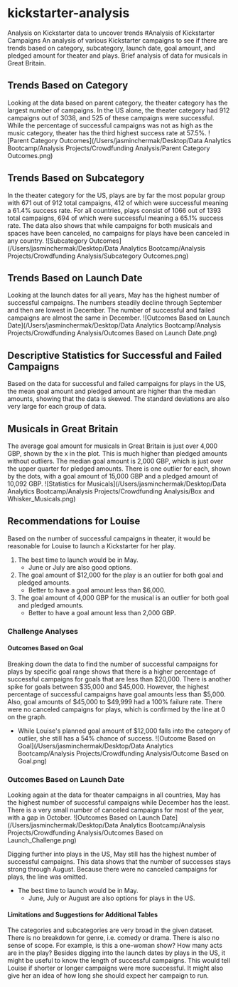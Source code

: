 # kickstarter-analysis
Analysis on Kickstarter data to uncover trends
#Analysis of Kickstarter Campaigns
An analysis of various Kickstarter campaigns to see if there are trends based on category, subcategory, launch date, goal amount, and pledged amount for theater and plays. Brief analysis of data for musicals in Great Britain.

## Trends Based on Category
Looking at the data based on parent category, the theater category has the largest number of campaigns. In the US alone, the theater category had 912 campaigns out of 3038, and 525 of these campaigns were successful.
While the percentage of successful campaigns was not as high as the music category, theater has the third highest success rate at 57.5%.
![Parent Category Outcomes](/Users/jasminchermak/Desktop/Data Analytics Bootcamp/Analysis Projects/Crowdfunding Analysis/Parent Category Outcomes.png)

## Trends Based on Subcategory
In the theater category for the US, plays are by far the most popular group with 671 out of 912 total campaigns, 412 of which were successful meaning a 61.4% success rate. For all countries, plays consist of 1066 out of 1393 total campaigns, 694 of which were successful meaning a 65.1% success rate.
The data also shows that while campaigns for both musicals and spaces have been canceled, no campaigns for plays have been canceled in any country.
![Subcategory Outcomes](/Users/jasminchermak/Desktop/Data Analytics Bootcamp/Analysis Projects/Crowdfunding Analysis/Subcategory Outcomes.png)

## Trends Based on Launch Date
Looking at the launch dates for all years, May has the highest number of successful campaigns. The numbers steadily decline through September and then are lowest in December. The number of successful and failed campaigns are almost the same in December.
![Outcomes Based on Launch Date](/Users/jasminchermak/Desktop/Data Analytics Bootcamp/Analysis Projects/Crowdfunding Analysis/Outcomes Based on Launch Date.png)

## Descriptive Statistics for Successful and Failed Campaigns
Based on the data for successful and failed campaigns for plays in the US, the mean goal amount and pledged amount are higher than the median amounts, showing that the data is skewed. The standard deviations are also very large for each group of data.

## Musicals in Great Britain
The average goal amount for musicals in Great Britain is just over 4,000 GBP, shown by the x in the plot. This is much higher than pledged amounts without outliers. The median goal amount is 2,000 GBP, which is just over the upper quarter for pledged amounts. There is one outlier for each, shown by the dots, with a goal amount of 15,000 GBP and a pledged amount of 10,092 GBP.
![Statistics for Musicals](/Users/jasminchermak/Desktop/Data Analytics Bootcamp/Analysis Projects/Crowdfunding Analysis/Box and Whisker_Musicals.png)

## Recommendations for Louise
Based on the number of successful campaigns in theater, it would be reasonable for Louise to launch a Kickstarter for her play.
1. The best time to launch would be in May.
   - June or July are also good options.
2. The goal amount of $12,000 for the play is an outlier for both goal and pledged amounts.
   - Better to have a goal amount less than $6,000.
3. The goal amount of 4,000 GBP for the musical is an outlier for both goal and pledged amounts.
   - Better to have a goal amount less than 2,000 GBP.

### Challenge Analyses
#### Outcomes Based on Goal
Breaking down the data to find the number of successful campaigns for plays by specific goal range shows that there is a higher percentage of successful campaigns for goals that are less than $20,000. There is another spike for goals between $35,000 and $45,000. However, the highest percentage of successful campaigns have goal amounts less than $5,000. Also, goal amounts of $45,000 to $49,999 had a 100% failure rate. There were no canceled campaigns for plays, which is confirmed by the line at 0 on the graph.
- While Louise's planned goal amount of $12,000 falls into the category of outlier, she still has a 54% chance of success.
![Outcome Based on Goal](/Users/jasminchermak/Desktop/Data Analytics Bootcamp/Analysis Projects/Crowdfunding Analysis/Outcome Based on Goal.png)

### Outcomes Based on Launch Date
Looking again at the data for theater campaigns in all countries, May has the highest number of successful campaigns while December has the least. There is a very small number of canceled campaigns for most of the year, with a gap in October.
![Outcomes Based on Launch Date](/Users/jasminchermak/Desktop/Data Analytics Bootcamp/Analysis Projects/Crowdfunding Analysis/Outcomes Based on Launch_Challenge.png)

Digging further into plays in the US, May still has the highest number of successful campaigns. This data shows that the number of successes stays strong through August. Because there were no canceled campaigns for plays, the line was omitted.
- The best time to launch would be in May.
  - June, July or August are also options for plays in the US.

#### Limitations and Suggestions for Additional Tables
The categories and subcategories are very broad in the given dataset. There is no breakdown for genre, i.e. comedy or drama. There is also no sense of scope. For example, is this a one-woman show? How many acts are in the play?
Besides digging into the launch dates by plays in the US, it might be useful to know the length of successful campaigns. This would tell Louise if shorter or longer campaigns were more successful. It might also give her an idea of how long she should expect her campaign to run.
